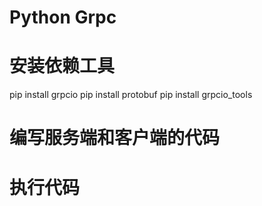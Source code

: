 # Python Grpc
# 安装依赖工具
pip install grpcio
pip install protobuf
pip install grpcio_tools

# 编写服务端和客户端的代码


# 执行代码
